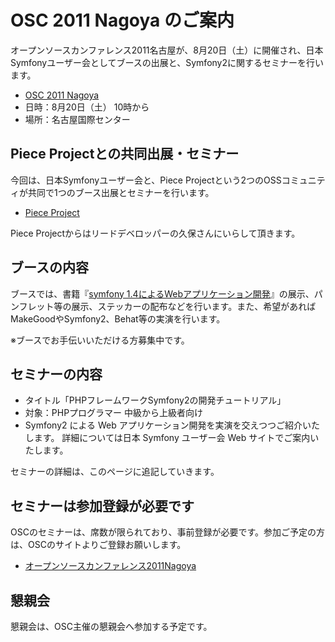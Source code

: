 OSC 2011 Nagoya のご案内
========================

オープンソースカンファレンス2011名古屋が、8月20日（土）に開催され、日本Symfonyユーザー会としてブースの出展と、Symfony2に関するセミナーを行います。

 - [OSC 2011 Nagoya](http://www.ospn.jp/osc2011-nagoya/)
 - 日時：8月20日（土） 10時から
 - 場所：名古屋国際センター


Piece Projectとの共同出展・セミナー
-----------------------------------

今回は、日本Symfonyユーザー会と、Piece Projectという2つのOSSコミュニティが共同で1つのブース出展とセミナーを行います。

 - [Piece Project](http://piece-framework.com/ja/index.html)

Piece Projectからはリードデベロッパーの久保さんにいらして頂きます。


ブースの内容
------------

ブースでは、書籍『[symfony 1.4によるWebアプリケーション開発](http://books.symfony.gr.jp/14book/)』の展示、パンフレット等の展示、ステッカーの配布などを行います。また、希望があればMakeGoodやSymfony2、Behat等の実演を行います。

※ブースでお手伝いいただける方募集中です。


セミナーの内容
--------------

 - タイトル「PHPフレームワークSymfony2の開発チュートリアル」
 - 対象：PHPプログラマー 中級から上級者向け
 - Symfony2 による Web アプリケーション開発を実演を交えつつご紹介いたします。
   詳細については日本 Symfony ユーザー会 Web サイトでご案内いたします。


セミナーの詳細は、このページに追記していきます。



セミナーは参加登録が必要です
----------------------------

OSCのセミナーは、席数が限られており、事前登録が必要です。参加ご予定の方は、OSCのサイトよりご登録お願いします。

 - [オープンソースカンファレンス2011Nagoya](https://www.ospn.jp/osc2011-nagoya/)



懇親会
------

懇親会は、OSC主催の懇親会へ参加する予定です。



